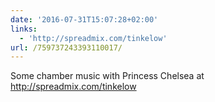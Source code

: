 ```yaml
---
date: '2016-07-31T15:07:28+02:00'
links:
  - 'http://spreadmix.com/tinkelow'
url: /759737243393110017/
---
```

Some chamber music with Princess Chelsea at http://spreadmix.com/tinkelow
